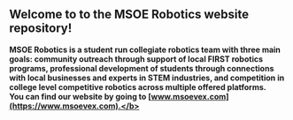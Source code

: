 ## Welcome to to the MSOE Robotics website repository!

<b>MSOE Robotics is a student run collegiate robotics team with three main goals: community outreach through support of local FIRST robotics programs, professional development of students through connections with local businesses and experts in STEM industries, and competition in college level competitive robotics across multiple offered platforms. </b>
<br>
<b>You can find our website by going to [www.msoevex.com](https://www.msoevex.com).</b>